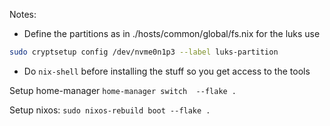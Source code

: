 Notes:

* Define the partitions as in ./hosts/common/global/fs.nix
for the luks use

```sh
sudo cryptsetup config /dev/nvme0n1p3 --label luks-partition
```

* Do `nix-shell` before installing the stuff so you get access to the tools

Setup home-manager
`home-manager switch  --flake .`

Setup nixos:
`sudo nixos-rebuild boot --flake .`